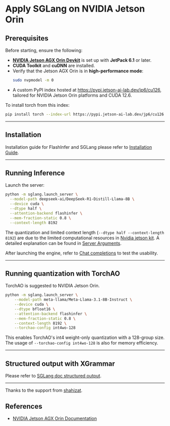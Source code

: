 # Apply SGLang on NVIDIA Jetson Orin

## Prerequisites

Before starting, ensure the following:

- [**NVIDIA Jetson AGX Orin Devkit**](https://www.nvidia.com/en-us/autonomous-machines/embedded-systems/jetson-orin/) is set up with **JetPack 6.1** or later.
- **CUDA Toolkit** and **cuDNN** are installed.
- Verify that the Jetson AGX Orin is in **high-performance mode**:
  ```bash
  sudo nvpmodel -m 0
  ```
- A custom PyPI index hosted at https://pypi.jetson-ai-lab.dev/jp6/cu126, tailored for NVIDIA Jetson Orin platforms and CUDA 12.6.

To install torch from this index:
  ```bash
pip install torch --index-url https://pypi.jetson-ai-lab.dev/jp6/cu126
 ```
* * * * *
## Installation
Installation guide for FlashInfer and SGLang please refer to [Installation Guide](https://docs.sglang.ai/start/install.html).
* * * * *

Running Inference
-----------------------------------------

Launch the server:
```bash
python -m sglang.launch_server \
  --model-path deepseek-ai/DeepSeek-R1-Distill-Llama-8B \
  --device cuda \
  --dtype half \
  --attention-backend flashinfer \
  --mem-fraction-static 0.8 \
  --context-length 8192 
```
The quantization and limited context length (`--dtype half --context-length 8192`) are due to the limited computational resources in [Nvidia jetson kit](https://www.nvidia.com/en-us/autonomous-machines/embedded-systems/jetson-orin/). A detailed explanation can be found in [Server Arguments](https://docs.sglang.ai/backend/server_arguments.html).

After launching the engine, refer to [Chat completions](https://docs.sglang.ai/backend/openai_api_completions.html#Usage) to test the usability.
* * * * *
Running quantization with TorchAO
-------------------------------------
TorchAO is suggested to NVIDIA Jetson Orin.
```bash
python -m sglang.launch_server \
    --model-path meta-llama/Meta-Llama-3.1-8B-Instruct \
    --device cuda \
    --dtype bfloat16 \
    --attention-backend flashinfer \
    --mem-fraction-static 0.8 \
    --context-length 8192 \
    --torchao-config int4wo-128
```
This enables TorchAO's int4 weight-only quantization with a 128-group size. The usage of `--torchao-config int4wo-128` is also for memory efficiency.


* * * * *
Structured output with XGrammar
-------------------------------
Please refer to [SGLang doc structured output](https://docs.sglang.ai/backend/structured_outputs.html).
* * * * *

Thanks to the support from [shahizat](https://github.com/shahizat).

References
----------
-   [NVIDIA Jetson AGX Orin Documentation](https://developer.nvidia.com/embedded/jetson-agx-orin)
